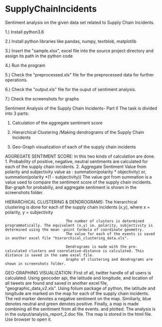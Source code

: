 # SupplyChainIncidents
Sentiment analysis on the given data set related to Supply Chain Incidents.

1.) Install python3.6

2.) Install python libraries like pandas, numpy, textblob, matplotlib

3.) Insert the "sample.xlsx", excel file into the source project directory and assign its path in the python code

4.) Run the program

5.) Check the "preprocessed.xls" file for the preprocessed data for further operations.

6.) Check the "output.xls" file for the ouput of sentiment analysis.

7.) Check the screenshots for graphs 



Sentiment Analysis of the Supply Chain Incidents- Part II
The task is divided into 3 parts:

1. Calculation of the aggregate sentiment score

2. Hierarchical Clustering /Making dendrograms of the Supply Chain Incidents

3. Geo-Graph visualization of each of the supply chain incidents


 AGGREGATE SENTIMENT SCORE: In this two kinds of calculation are done.
                              1. Probability of positive, negative, neutral sentiments are calculated for each of the supply chain incidents.
							  2. Aggregate Sentiment Value from polarity and subjectivity value as : summation(polarity * objectivity)
							      or, summation(polarity *(1 - subjectivity))
								 The value got from summation is a value used to compare the sentiment score of the supply chain incidents.
		                         Bar-graph for probabiliy, and aggregate sentiment is shown in the screenshots folder.



HIERARCHICAL CLUSTERING & DENDROGRAMS: The hierarchical clustering is done for each of the supply chain incidents (x,y), where x = polarity, y = subjectivity
                              
							    The number of clusters is determined programmatically. The equivalent (x,y) ie. polarity, subjectivity is determined using the mean -point formula of coordinate geometry.
								The value for each of the events is saved in another excel file "hierarchical_clustering_data.xls". 
								
								Dendrograms is made with the pre-calculated clusters and coorelative-distance is calculated. This distance is saved in the same excel file.
								Graphs of clustering and dendrograms are shown in screenshots folder.
								


GEO-GRAPHING VISUALIZATION: First of all, twitter handle of all users is calculated. 
                                Using geocoder api, the latitude and longitude, and location of all tweets are found and saved in another excel file, "geographic_data_v2.xls".
								Using folium package of python, the latitude and longitude are marked on the map for each of the supply chain incidents.
								The red marker denotes a negative sentiment on the map. Similiarly, blue denotes neutral and green denotes positive.
								Finally, a map is made combining all the sentiment from all the events. and plotted.
								The analysis is in the output/analysis_report_2.doc file.
								The map is stored in the html file. Use browser to open it.
								
